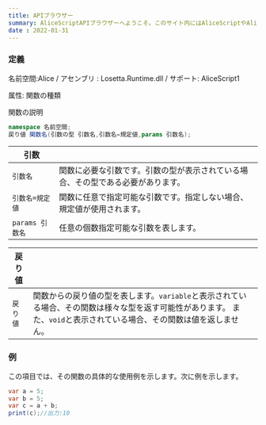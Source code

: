 ```yaml
---
title: APIブラウザー
summary: AliceScriptAPIブラウザーへようこそ。このサイト内にはAliceScriptやAlice.Runtimeで標準で提供されている関数について解説する記事がたくさんあります。
date : 2022-01-31
---
```

### 定義
名前空間:Alice / アセンブリ : Losetta.Runtime.dll / サポート: AliceScript1

属性: 関数の種類

関数の説明

```cs title="AliceScript"
namespace 名前空間;
戻り値 関数名(引数の型 引数名,引数名=規定値,params 引数名);
```

|引数| |
|-|-|
|`引数名`| 関数に必要な引数です。引数の型が表示されている場合、その型である必要があります。|
|`引数名=規定値`| 関数に任意で指定可能な引数です。指定しない場合、規定値が使用されます。|
|`params 引数名`| 任意の個数指定可能な引数を表します。|


|戻り値| |
|-|-|
|`戻り値`| 関数からの戻り値の型を表します。`variable`と表示されている場合、その関数は様々な型を返す可能性があります。 また、`void`と表示されている場合、その関数は値を返しません。|

### 例
この項目では、その関数の具体的な使用例を示します。次に例を示します。

```cs title="AliceScript"
var a = 5;
var b = 5;
var c = a + b;
print(c);//出力:10
```
